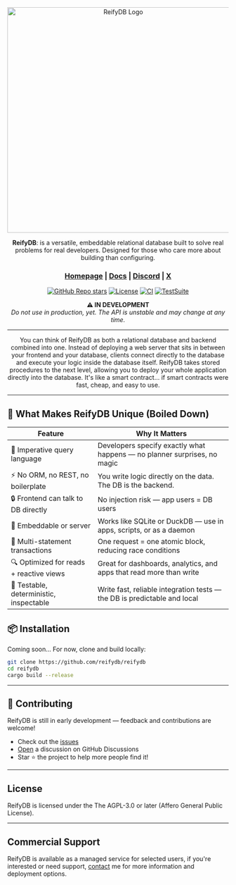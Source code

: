 <div align="center">

<picture>
  <img src="https://reifydb.com/logo.png" alt="ReifyDB Logo" width="512">
</picture>

<b>ReifyDB</b>: is a versatile, embeddable relational database built to solve real problems for real developers. Designed for those who care more about building than configuring.

<h3>
  <a href="https://reifydb.com">Homepage</a> |
  <a href="https://reifydb.com/#/documentation">Docs</a> |
  <a href="https://discord.com/invite/vuBrm5kuuF">Discord</a> |
  <a href="https://x.com/reifydb">X</a>
</h3>

[![GitHub Repo stars](https://img.shields.io/github/stars/reifydb/reifydb)](https://github.com/reifydb/reifydb/stargazers)
[![License](https://img.shields.io/github/license/reifydb/reifydb)](https://github.com/reifydb/reifydb/blob/main/license.md)
[![CI](https://img.shields.io/github/actions/workflow/status/reifydb/reifydb/ci.yml?label=CI)](https://github.com/reifydb/reifydb/actions/workflows/ci.yml)
[![TestSuite](https://img.shields.io/github/actions/workflow/status/reifydb/reifydb/testsuite.yml?label=TestSuite)](https://github.com/reifydb/reifydb/actions/workflows/testsuite.yml)

<p align="center">
  <strong>⚠️ IN DEVELOPMENT</strong><br>
  <em>Do not use in production, yet. The API is unstable and may change at any time.</em>
</p>

---
You can think of ReifyDB as both a relational database and backend combined into one. 
Instead of deploying a web server that sits in between your frontend and your database, clients connect directly to the database and execute your logic inside the database itself.
ReifyDB takes stored procedures to the next level, allowing you to deploy your whole application directly into the database. It's like a smart contract... if smart contracts were fast, cheap, and easy to use.

---

</div>
<h2>🔧 What Makes ReifyDB Unique (Boiled Down)</h2>

<table>
  <thead>
    <tr>
      <th>Feature</th>
      <th>Why It Matters</th>
    </tr>
  </thead>
  <tbody>
    <tr>
      <td>🧠 Imperative query language</td>
      <td>Developers specify exactly what happens — no planner surprises, no magic</td>
    </tr>
    <tr>
      <td>⚡️ No ORM, no REST, no boilerplate</td>
      <td>You write logic directly on the data. The DB is the backend.</td>
    </tr>
    <tr>
      <td>🔒 Frontend can talk to DB directly</td>
      <td>No injection risk — app users = DB users</td>
    </tr>
    <tr>
      <td>🧩 Embeddable or server</td>
      <td>Works like SQLite or DuckDB — use in apps, scripts, or as a daemon</td>
    </tr>
    <tr>
      <td>🔄 Multi-statement transactions</td>
      <td>One request = one atomic block, reducing race conditions</td>
    </tr>
    <tr>
      <td>🔍 Optimized for reads + reactive views</td>
      <td>Great for dashboards, analytics, and apps that read more than write</td>
    </tr>
    <tr>
      <td>🧪 Testable, deterministic, inspectable</td>
      <td>Write fast, reliable integration tests — the DB is predictable and local</td>
    </tr>
  </tbody>
</table>

## 📦 Installation
Coming soon...
For now, clone and build locally:
```bash
git clone https://github.com/reifydb/reifydb
cd reifydb
cargo build --release
```
---

## 🤝 Contributing
ReifyDB is still in early development — feedback and contributions are welcome!
- Check out the [issues](https://github.com/reifydb/reifydb/issues)
- [Open](https://github.com/orgs/reifydb/discussions) a discussion on GitHub Discussions
- Star ⭐️ the project to help more people find it!
---

## License
ReifyDB is licensed under the The AGPL-3.0 or later (Affero General Public License).

---
## Commercial Support
ReifyDB is available as a managed service for selected users, if you're interested or need support, [contact](mailto:founder@reifydb.com) me for more information and deployment options.

